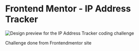 # Frontend Mentor - IP Address Tracker

![Design preview for the IP Address Tracker coding challenge](./design/desktop-preview.jpg)

Challenge done from Frontendmentor site
